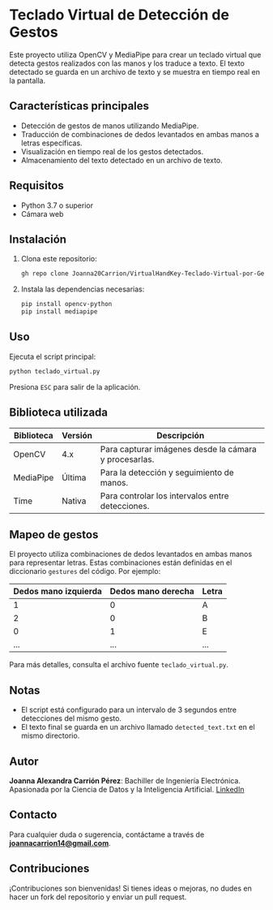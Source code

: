 # Teclado Virtual de Detección de Gestos

Este proyecto utiliza OpenCV y MediaPipe para crear un teclado virtual que detecta gestos realizados con las manos y los traduce a texto. El texto detectado se guarda en un archivo de texto y se muestra en tiempo real en la pantalla.

## Características principales
- Detección de gestos de manos utilizando MediaPipe.
- Traducción de combinaciones de dedos levantados en ambas manos a letras específicas.
- Visualización en tiempo real de los gestos detectados.
- Almacenamiento del texto detectado en un archivo de texto.

## Requisitos
- Python 3.7 o superior
- Cámara web

## Instalación
1. Clona este repositorio:
   ```bash
   gh repo clone Joanna20Carrion/VirtualHandKey-Teclado-Virtual-por-Gestos-de-Manos
   ```
2. Instala las dependencias necesarias:
   ```bash
   pip install opencv-python
   pip install mediapipe

   ```

## Uso
Ejecuta el script principal:
```bash
python teclado_virtual.py
```

Presiona `ESC` para salir de la aplicación.

## Biblioteca utilizada
| Biblioteca  | Versión | Descripción                                        |
|-------------|---------|----------------------------------------------------|
| OpenCV      | 4.x     | Para capturar imágenes desde la cámara y procesarlas. |
| MediaPipe   | Última  | Para la detección y seguimiento de manos.         |
| Time        | Nativa  | Para controlar los intervalos entre detecciones.  |

## Mapeo de gestos
El proyecto utiliza combinaciones de dedos levantados en ambas manos para representar letras. Estas combinaciones están definidas en el diccionario `gestures` del código. Por ejemplo:

| Dedos mano izquierda | Dedos mano derecha | Letra |
|-----------------------|--------------------|-------|
| 1                     | 0                  | A     |
| 2                     | 0                  | B     |
| 0                     | 1                  | E     |
| ...                   | ...                | ...   |

Para más detalles, consulta el archivo fuente `teclado_virtual.py`.

## Notas
- El script está configurado para un intervalo de 3 segundos entre detecciones del mismo gesto.
- El texto final se guarda en un archivo llamado `detected_text.txt` en el mismo directorio.

## Autor
**Joanna Alexandra Carrión Pérez**: Bachiller de Ingeniería Electrónica. Apasionada por la Ciencia de Datos y la Inteligencia Artificial. [LinkedIn](https://www.linkedin.com/in/joanna-carrion-perez/)

## Contacto
Para cualquier duda o sugerencia, contáctame a través de **joannacarrion14@gmail.com**.

## Contribuciones
¡Contribuciones son bienvenidas! Si tienes ideas o mejoras, no dudes en hacer un fork del repositorio y enviar un pull request.
